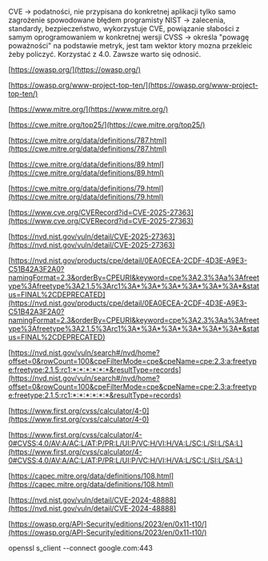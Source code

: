 CVE -> podatności, nie przypisana do konkretnej aplikacji tylko samo zagrożenie spowodowane błędem programisty
NIST -> zalecenia, standardy, bezpieczeństwo, wykorzystuje CVE, powiązanie słabości z samym oprogramowaniem w konkretnej wersji
CVSS -> określa "powagę poważności" na podstawie metryk, jest tam wektor ktory mozna przekleic żeby policzyć. Korzystać z 4.0. Zawsze warto się odnosić.

[https://owasp.org/](https://owasp.org/)

[https://owasp.org/www-project-top-ten/](https://owasp.org/www-project-top-ten/)

[https://www.mitre.org/](https://www.mitre.org/)

[https://cwe.mitre.org/top25/](https://cwe.mitre.org/top25/)

[https://cwe.mitre.org/data/definitions/787.html](https://cwe.mitre.org/data/definitions/787.html)

[https://cwe.mitre.org/data/definitions/89.html](https://cwe.mitre.org/data/definitions/89.html)

[https://cwe.mitre.org/data/definitions/79.html](https://cwe.mitre.org/data/definitions/79.html)

[https://www.cve.org/CVERecord?id=CVE-2025-27363](https://www.cve.org/CVERecord?id=CVE-2025-27363)

[https://nvd.nist.gov/vuln/detail/CVE-2025-27363](https://nvd.nist.gov/vuln/detail/CVE-2025-27363)

[https://nvd.nist.gov/products/cpe/detail/0EA0ECEA-2CDF-4D3E-A9E3-C51B42A3F2A0?namingFormat=2.3&orderBy=CPEURI&keyword=cpe%3A2.3%3Aa%3Afreetype%3Afreetype%3A2.1.5%3Arc1%3A*%3A*%3A*%3A*%3A*%3A*&status=FINAL%2CDEPRECATED](https://nvd.nist.gov/products/cpe/detail/0EA0ECEA-2CDF-4D3E-A9E3-C51B42A3F2A0?namingFormat=2.3&orderBy=CPEURI&keyword=cpe%3A2.3%3Aa%3Afreetype%3Afreetype%3A2.1.5%3Arc1%3A*%3A*%3A*%3A*%3A*%3A*&status=FINAL%2CDEPRECATED)

[https://nvd.nist.gov/vuln/search#/nvd/home?offset=0&rowCount=100&cpeFilterMode=cpe&cpeName=cpe:2.3:a:freetype:freetype:2.1.5:rc1:*:*:*:*:*:*&resultType=records](https://nvd.nist.gov/vuln/search#/nvd/home?offset=0&rowCount=100&cpeFilterMode=cpe&cpeName=cpe:2.3:a:freetype:freetype:2.1.5:rc1:*:*:*:*:*:*&resultType=records)

[https://www.first.org/cvss/calculator/4-0](https://www.first.org/cvss/calculator/4-0)

[https://www.first.org/cvss/calculator/4-0#CVSS:4.0/AV:A/AC:L/AT:P/PR:L/UI:P/VC:H/VI:H/VA:L/SC:L/SI:L/SA:L](https://www.first.org/cvss/calculator/4-0#CVSS:4.0/AV:A/AC:L/AT:P/PR:L/UI:P/VC:H/VI:H/VA:L/SC:L/SI:L/SA:L)

[https://capec.mitre.org/data/definitions/108.html](https://capec.mitre.org/data/definitions/108.html)

[https://nvd.nist.gov/vuln/detail/CVE-2024-48888](https://nvd.nist.gov/vuln/detail/CVE-2024-48888)

[https://owasp.org/API-Security/editions/2023/en/0x11-t10/](https://owasp.org/API-Security/editions/2023/en/0x11-t10/)

openssl s_client --connect google.com:443
